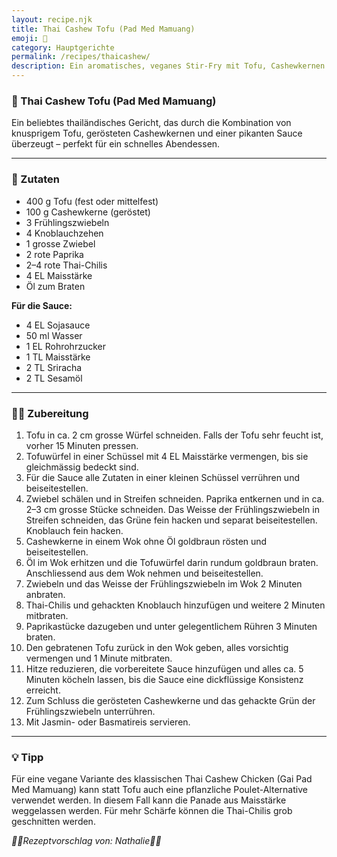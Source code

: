 ```yaml
---
layout: recipe.njk
title: Thai Cashew Tofu (Pad Med Mamuang)
emoji: 🥢
category: Hauptgerichte
permalink: /recipes/thaicashew/
description: Ein aromatisches, veganes Stir-Fry mit Tofu, Cashewkernen und einer würzigen Sauce
---
```


### 🥢 Thai Cashew Tofu (Pad Med Mamuang)

Ein beliebtes thailändisches Gericht, das durch die Kombination von knusprigem Tofu, gerösteten Cashewkernen und einer pikanten Sauce überzeugt – perfekt für ein schnelles Abendessen.

---

### 🛒 Zutaten

- 400 g Tofu (fest oder mittelfest)
- 100 g Cashewkerne (geröstet)
- 3 Frühlingszwiebeln
- 4 Knoblauchzehen
- 1 grosse Zwiebel
- 2 rote Paprika
- 2–4 rote Thai-Chilis
- 4 EL Maisstärke
- Öl zum Braten

**Für die Sauce:**

- 4 EL Sojasauce
- 50 ml Wasser
- 1 EL Rohrohrzucker
- 1 TL Maisstärke
- 2 TL Sriracha
- 2 TL Sesamöl

---

### 👩‍🍳 Zubereitung

1. Tofu in ca. 2 cm grosse Würfel schneiden. Falls der Tofu sehr feucht ist, vorher 15 Minuten pressen.
2. Tofuwürfel in einer Schüssel mit 4 EL Maisstärke vermengen, bis sie gleichmässig bedeckt sind.
3. Für die Sauce alle Zutaten in einer kleinen Schüssel verrühren und beiseitestellen.
4. Zwiebel schälen und in Streifen schneiden. Paprika entkernen und in ca. 2–3 cm grosse Stücke schneiden. Das Weisse der Frühlingszwiebeln in Streifen schneiden, das Grüne fein hacken und separat beiseitestellen. Knoblauch fein hacken.
5. Cashewkerne in einem Wok ohne Öl goldbraun rösten und beiseitestellen.
6. Öl im Wok erhitzen und die Tofuwürfel darin rundum goldbraun braten. Anschliessend aus dem Wok nehmen und beiseitestellen.
7. Zwiebeln und das Weisse der Frühlingszwiebeln im Wok 2 Minuten anbraten.
8. Thai-Chilis und gehackten Knoblauch hinzufügen und weitere 2 Minuten mitbraten.
9. Paprikastücke dazugeben und unter gelegentlichem Rühren 3 Minuten braten.
10. Den gebratenen Tofu zurück in den Wok geben, alles vorsichtig vermengen und 1 Minute mitbraten.
11. Hitze reduzieren, die vorbereitete Sauce hinzufügen und alles ca. 5 Minuten köcheln lassen, bis die Sauce eine dickflüssige Konsistenz erreicht.
12. Zum Schluss die gerösteten Cashewkerne und das gehackte Grün der Frühlingszwiebeln unterrühren.
13. Mit Jasmin- oder Basmatireis servieren.

---

### 💡 Tipp

Für eine vegane Variante des klassischen Thai Cashew Chicken (Gai Pad Med Mamuang) kann statt Tofu auch eine pflanzliche Poulet-Alternative verwendet werden. In diesem Fall kann die Panade aus Maisstärke weggelassen werden. Für mehr Schärfe können die Thai-Chilis grob geschnitten werden.



_👩‍🍳Rezeptvorschlag von: Nathalie👩‍🍳_